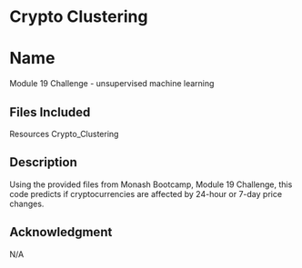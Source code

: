 # Crypto Clustering

# Name

Module 19 Challenge - unsupervised machine learning

## Files Included
Resources
Crypto_Clustering

## Description

Using the provided files from Monash Bootcamp, Module 19 Challenge, this code predicts if cryptocurrencies are affected by 24-hour or 7-day price changes.

## Acknowledgment
N/A
